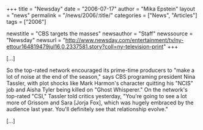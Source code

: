 +++
title = "Newsday"
date = "2006-07-17"
author = "Mika Epstein"
layout = "news"
permalink = "/news/2006/:title/"
categories = ["News", "Articles"]
tags = ["2006"]

newstitle = "CBS targets the masses"
newsauthor = "Staff"
newssource = "Newsday"
newsurl = "http://www.newsday.com/entertainment/tv/ny-ettour164819479jul16,0,2337581.story?coll=ny-television-print"
+++

[...]

So the top-rated network encouraged its prime-time producers to "make a lot of noise at the end of the season," says CBS programing president Nina Tassler, with plot shocks like Mark Harmon's character quitting his "NCIS" job and Aisha Tyler being killed on "Ghost Whisperer." On the network's top-rated "CSI," Tassler told critics yesterday, "You're going to see a lot more of Grissom and Sara [Jorja Fox], which was hugely embraced by the audience last year. You'll definitely see that relationship evolve."

[...]

